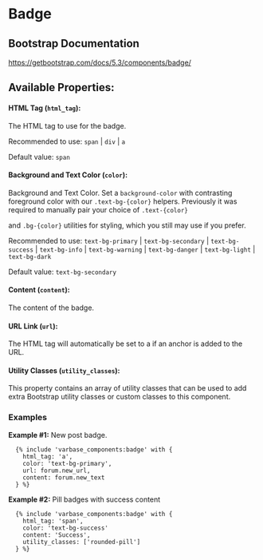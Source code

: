 # Badge

## Bootstrap Documentation
https://getbootstrap.com/docs/5.3/components/badge/

## Available Properties:

#### HTML Tag (`html_tag`):
The HTML tag to use for the badge.

Recommended to use: `span` | `div` | `a`

Default value: `span`

#### Background and Text Color (`color`):
Background and Text Color. Set a `background-color` with contrasting
foreground color with our `.text-bg-{color}` helpers. Previously it
was required to manually pair your choice of `.text-{color}`

and `.bg-{color}` utilities for styling, which you still may use if you prefer.

Recommended to use: `text-bg-primary` | `text-bg-secondary` | `text-bg-success` |
              `text-bg-info` | `text-bg-warning` | `text-bg-danger` |
              `text-bg-light` | `text-bg-dark`

Default value: `text-bg-secondary`

#### Content (`content`):
The content of the badge.

#### URL Link (`url`):
The HTML tag will automatically be set to a if an anchor is added to the URL.

#### Utility Classes (`utility_classes`):
This property contains an array of utility classes that can be used to
add extra Bootstrap utility classes or custom classes to this component.


### Examples
**Example #1:** New post badge.
```
  {% include 'varbase_components:badge' with {
    html_tag: 'a',
    color: 'text-bg-primary',
    url: forum.new_url,
    content: forum.new_text
  } %}
```

**Example #2:** Pill badges with success content
```
  {% include 'varbase_components:badge' with {
    html_tag: 'span',
    color: 'text-bg-success'
    content: 'Success',
    utility_classes: ['rounded-pill']
  } %}
```
